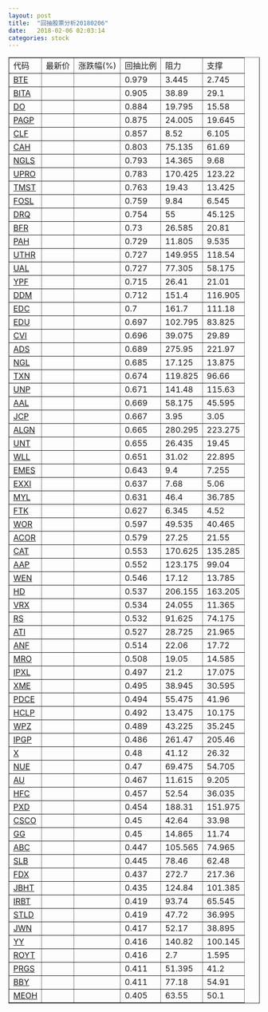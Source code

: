 ```yaml
---
layout: post
title:  "回抽股票分析20180206"
date:   2018-02-06 02:03:14
categories: stock
---
```

<script type="text/javascript">
var stockList = []
stockList.push('gb_bte');
stockList.push('gb_bita');
stockList.push('gb_do');
stockList.push('gb_pagp');
stockList.push('gb_clf');
stockList.push('gb_cah');
stockList.push('gb_ngls');
stockList.push('gb_upro');
stockList.push('gb_tmst');
stockList.push('gb_fosl');
stockList.push('gb_drq');
stockList.push('gb_bfr');
stockList.push('gb_pah');
stockList.push('gb_uthr');
stockList.push('gb_ual');
stockList.push('gb_ypf');
stockList.push('gb_ddm');
stockList.push('gb_edc');
stockList.push('gb_edu');
stockList.push('gb_cvi');
stockList.push('gb_ads');
stockList.push('gb_ngl');
stockList.push('gb_txn');
stockList.push('gb_unp');
stockList.push('gb_aal');
stockList.push('gb_jcp');
stockList.push('gb_algn');
stockList.push('gb_unt');
stockList.push('gb_wll');
stockList.push('gb_emes');
stockList.push('gb_exxi');
stockList.push('gb_myl');
stockList.push('gb_ftk');
stockList.push('gb_wor');
stockList.push('gb_acor');
stockList.push('gb_cat');
stockList.push('gb_aap');
stockList.push('gb_wen');
stockList.push('gb_hd');
stockList.push('gb_vrx');
stockList.push('gb_rs');
stockList.push('gb_ati');
stockList.push('gb_anf');
stockList.push('gb_mro');
stockList.push('gb_ipxl');
stockList.push('gb_xme');
stockList.push('gb_pdce');
stockList.push('gb_hclp');
stockList.push('gb_wpz');
stockList.push('gb_ipgp');
stockList.push('gb_x');
stockList.push('gb_nue');
stockList.push('gb_au');
stockList.push('gb_hfc');
stockList.push('gb_pxd');
stockList.push('gb_csco');
stockList.push('gb_gg');
stockList.push('gb_abc');
stockList.push('gb_slb');
stockList.push('gb_fdx');
stockList.push('gb_jbht');
stockList.push('gb_irbt');
stockList.push('gb_stld');
stockList.push('gb_jwn');
stockList.push('gb_yy');
stockList.push('gb_royt');
stockList.push('gb_prgs');
stockList.push('gb_bby');
stockList.push('gb_meoh');
</script>
<table border="1">
 <tr>
 <td>代码</td>
 <td>最新价</td>
 <td>涨跌幅(%)</td>
 <td>回抽比例</td>
 <td>阻力</td>
 <td>支撑</td>
</tr>
  <tr id="bte">
  <td><a href="http://stock.finance.sina.com.cn/usstock/quotes/BTE.html" target="_blank">BTE</a></td><td></td><td></td><td>0.979</td><td>3.445</td><td>2.745</td></tr>
  <tr id="bita">
  <td><a href="http://stock.finance.sina.com.cn/usstock/quotes/BITA.html" target="_blank">BITA</a></td><td></td><td></td><td>0.905</td><td>38.89</td><td>29.1</td></tr>
  <tr id="do">
  <td><a href="http://stock.finance.sina.com.cn/usstock/quotes/DO.html" target="_blank">DO</a></td><td></td><td></td><td>0.884</td><td>19.795</td><td>15.58</td></tr>
  <tr id="pagp">
  <td><a href="http://stock.finance.sina.com.cn/usstock/quotes/PAGP.html" target="_blank">PAGP</a></td><td></td><td></td><td>0.875</td><td>24.005</td><td>19.645</td></tr>
  <tr id="clf">
  <td><a href="http://stock.finance.sina.com.cn/usstock/quotes/CLF.html" target="_blank">CLF</a></td><td></td><td></td><td>0.857</td><td>8.52</td><td>6.105</td></tr>
  <tr id="cah">
  <td><a href="http://stock.finance.sina.com.cn/usstock/quotes/CAH.html" target="_blank">CAH</a></td><td></td><td></td><td>0.803</td><td>75.135</td><td>61.69</td></tr>
  <tr id="ngls">
  <td><a href="http://stock.finance.sina.com.cn/usstock/quotes/NGLS.html" target="_blank">NGLS</a></td><td></td><td></td><td>0.793</td><td>14.365</td><td>9.68</td></tr>
  <tr id="upro">
  <td><a href="http://stock.finance.sina.com.cn/usstock/quotes/UPRO.html" target="_blank">UPRO</a></td><td></td><td></td><td>0.783</td><td>170.425</td><td>123.22</td></tr>
  <tr id="tmst">
  <td><a href="http://stock.finance.sina.com.cn/usstock/quotes/TMST.html" target="_blank">TMST</a></td><td></td><td></td><td>0.763</td><td>19.43</td><td>13.425</td></tr>
  <tr id="fosl">
  <td><a href="http://stock.finance.sina.com.cn/usstock/quotes/FOSL.html" target="_blank">FOSL</a></td><td></td><td></td><td>0.759</td><td>9.84</td><td>6.545</td></tr>
  <tr id="drq">
  <td><a href="http://stock.finance.sina.com.cn/usstock/quotes/DRQ.html" target="_blank">DRQ</a></td><td></td><td></td><td>0.754</td><td>55</td><td>45.125</td></tr>
  <tr id="bfr">
  <td><a href="http://stock.finance.sina.com.cn/usstock/quotes/BFR.html" target="_blank">BFR</a></td><td></td><td></td><td>0.73</td><td>26.585</td><td>20.81</td></tr>
  <tr id="pah">
  <td><a href="http://stock.finance.sina.com.cn/usstock/quotes/PAH.html" target="_blank">PAH</a></td><td></td><td></td><td>0.729</td><td>11.805</td><td>9.535</td></tr>
  <tr id="uthr">
  <td><a href="http://stock.finance.sina.com.cn/usstock/quotes/UTHR.html" target="_blank">UTHR</a></td><td></td><td></td><td>0.727</td><td>149.955</td><td>118.54</td></tr>
  <tr id="ual">
  <td><a href="http://stock.finance.sina.com.cn/usstock/quotes/UAL.html" target="_blank">UAL</a></td><td></td><td></td><td>0.727</td><td>77.305</td><td>58.175</td></tr>
  <tr id="ypf">
  <td><a href="http://stock.finance.sina.com.cn/usstock/quotes/YPF.html" target="_blank">YPF</a></td><td></td><td></td><td>0.715</td><td>26.41</td><td>21.01</td></tr>
  <tr id="ddm">
  <td><a href="http://stock.finance.sina.com.cn/usstock/quotes/DDM.html" target="_blank">DDM</a></td><td></td><td></td><td>0.712</td><td>151.4</td><td>116.905</td></tr>
  <tr id="edc">
  <td><a href="http://stock.finance.sina.com.cn/usstock/quotes/EDC.html" target="_blank">EDC</a></td><td></td><td></td><td>0.7</td><td>161.7</td><td>111.18</td></tr>
  <tr id="edu">
  <td><a href="http://stock.finance.sina.com.cn/usstock/quotes/EDU.html" target="_blank">EDU</a></td><td></td><td></td><td>0.697</td><td>102.795</td><td>83.825</td></tr>
  <tr id="cvi">
  <td><a href="http://stock.finance.sina.com.cn/usstock/quotes/CVI.html" target="_blank">CVI</a></td><td></td><td></td><td>0.696</td><td>39.075</td><td>29.89</td></tr>
  <tr id="ads">
  <td><a href="http://stock.finance.sina.com.cn/usstock/quotes/ADS.html" target="_blank">ADS</a></td><td></td><td></td><td>0.689</td><td>275.95</td><td>221.97</td></tr>
  <tr id="ngl">
  <td><a href="http://stock.finance.sina.com.cn/usstock/quotes/NGL.html" target="_blank">NGL</a></td><td></td><td></td><td>0.685</td><td>17.125</td><td>13.875</td></tr>
  <tr id="txn">
  <td><a href="http://stock.finance.sina.com.cn/usstock/quotes/TXN.html" target="_blank">TXN</a></td><td></td><td></td><td>0.674</td><td>119.825</td><td>96.66</td></tr>
  <tr id="unp">
  <td><a href="http://stock.finance.sina.com.cn/usstock/quotes/UNP.html" target="_blank">UNP</a></td><td></td><td></td><td>0.671</td><td>141.48</td><td>115.63</td></tr>
  <tr id="aal">
  <td><a href="http://stock.finance.sina.com.cn/usstock/quotes/AAL.html" target="_blank">AAL</a></td><td></td><td></td><td>0.669</td><td>58.175</td><td>45.595</td></tr>
  <tr id="jcp">
  <td><a href="http://stock.finance.sina.com.cn/usstock/quotes/JCP.html" target="_blank">JCP</a></td><td></td><td></td><td>0.667</td><td>3.95</td><td>3.05</td></tr>
  <tr id="algn">
  <td><a href="http://stock.finance.sina.com.cn/usstock/quotes/ALGN.html" target="_blank">ALGN</a></td><td></td><td></td><td>0.665</td><td>280.295</td><td>223.275</td></tr>
  <tr id="unt">
  <td><a href="http://stock.finance.sina.com.cn/usstock/quotes/UNT.html" target="_blank">UNT</a></td><td></td><td></td><td>0.655</td><td>26.435</td><td>19.45</td></tr>
  <tr id="wll">
  <td><a href="http://stock.finance.sina.com.cn/usstock/quotes/WLL.html" target="_blank">WLL</a></td><td></td><td></td><td>0.651</td><td>31.02</td><td>22.895</td></tr>
  <tr id="emes">
  <td><a href="http://stock.finance.sina.com.cn/usstock/quotes/EMES.html" target="_blank">EMES</a></td><td></td><td></td><td>0.643</td><td>9.4</td><td>7.255</td></tr>
  <tr id="exxi">
  <td><a href="http://stock.finance.sina.com.cn/usstock/quotes/EXXI.html" target="_blank">EXXI</a></td><td></td><td></td><td>0.637</td><td>7.68</td><td>5.06</td></tr>
  <tr id="myl">
  <td><a href="http://stock.finance.sina.com.cn/usstock/quotes/MYL.html" target="_blank">MYL</a></td><td></td><td></td><td>0.631</td><td>46.4</td><td>36.785</td></tr>
  <tr id="ftk">
  <td><a href="http://stock.finance.sina.com.cn/usstock/quotes/FTK.html" target="_blank">FTK</a></td><td></td><td></td><td>0.627</td><td>6.345</td><td>4.52</td></tr>
  <tr id="wor">
  <td><a href="http://stock.finance.sina.com.cn/usstock/quotes/WOR.html" target="_blank">WOR</a></td><td></td><td></td><td>0.597</td><td>49.535</td><td>40.465</td></tr>
  <tr id="acor">
  <td><a href="http://stock.finance.sina.com.cn/usstock/quotes/ACOR.html" target="_blank">ACOR</a></td><td></td><td></td><td>0.579</td><td>27.25</td><td>21.55</td></tr>
  <tr id="cat">
  <td><a href="http://stock.finance.sina.com.cn/usstock/quotes/CAT.html" target="_blank">CAT</a></td><td></td><td></td><td>0.553</td><td>170.625</td><td>135.285</td></tr>
  <tr id="aap">
  <td><a href="http://stock.finance.sina.com.cn/usstock/quotes/AAP.html" target="_blank">AAP</a></td><td></td><td></td><td>0.552</td><td>123.175</td><td>99.04</td></tr>
  <tr id="wen">
  <td><a href="http://stock.finance.sina.com.cn/usstock/quotes/WEN.html" target="_blank">WEN</a></td><td></td><td></td><td>0.546</td><td>17.12</td><td>13.785</td></tr>
  <tr id="hd">
  <td><a href="http://stock.finance.sina.com.cn/usstock/quotes/HD.html" target="_blank">HD</a></td><td></td><td></td><td>0.537</td><td>206.155</td><td>163.205</td></tr>
  <tr id="vrx">
  <td><a href="http://stock.finance.sina.com.cn/usstock/quotes/VRX.html" target="_blank">VRX</a></td><td></td><td></td><td>0.534</td><td>24.055</td><td>11.365</td></tr>
  <tr id="rs">
  <td><a href="http://stock.finance.sina.com.cn/usstock/quotes/RS.html" target="_blank">RS</a></td><td></td><td></td><td>0.532</td><td>91.625</td><td>74.175</td></tr>
  <tr id="ati">
  <td><a href="http://stock.finance.sina.com.cn/usstock/quotes/ATI.html" target="_blank">ATI</a></td><td></td><td></td><td>0.527</td><td>28.725</td><td>21.965</td></tr>
  <tr id="anf">
  <td><a href="http://stock.finance.sina.com.cn/usstock/quotes/ANF.html" target="_blank">ANF</a></td><td></td><td></td><td>0.514</td><td>22.06</td><td>17.72</td></tr>
  <tr id="mro">
  <td><a href="http://stock.finance.sina.com.cn/usstock/quotes/MRO.html" target="_blank">MRO</a></td><td></td><td></td><td>0.508</td><td>19.05</td><td>14.585</td></tr>
  <tr id="ipxl">
  <td><a href="http://stock.finance.sina.com.cn/usstock/quotes/IPXL.html" target="_blank">IPXL</a></td><td></td><td></td><td>0.497</td><td>21.2</td><td>17.075</td></tr>
  <tr id="xme">
  <td><a href="http://stock.finance.sina.com.cn/usstock/quotes/XME.html" target="_blank">XME</a></td><td></td><td></td><td>0.495</td><td>38.945</td><td>30.595</td></tr>
  <tr id="pdce">
  <td><a href="http://stock.finance.sina.com.cn/usstock/quotes/PDCE.html" target="_blank">PDCE</a></td><td></td><td></td><td>0.494</td><td>55.475</td><td>41.96</td></tr>
  <tr id="hclp">
  <td><a href="http://stock.finance.sina.com.cn/usstock/quotes/HCLP.html" target="_blank">HCLP</a></td><td></td><td></td><td>0.492</td><td>13.475</td><td>10.175</td></tr>
  <tr id="wpz">
  <td><a href="http://stock.finance.sina.com.cn/usstock/quotes/WPZ.html" target="_blank">WPZ</a></td><td></td><td></td><td>0.489</td><td>43.225</td><td>35.245</td></tr>
  <tr id="ipgp">
  <td><a href="http://stock.finance.sina.com.cn/usstock/quotes/IPGP.html" target="_blank">IPGP</a></td><td></td><td></td><td>0.486</td><td>261.47</td><td>205.46</td></tr>
  <tr id="x">
  <td><a href="http://stock.finance.sina.com.cn/usstock/quotes/X.html" target="_blank">X</a></td><td></td><td></td><td>0.48</td><td>41.12</td><td>26.32</td></tr>
  <tr id="nue">
  <td><a href="http://stock.finance.sina.com.cn/usstock/quotes/NUE.html" target="_blank">NUE</a></td><td></td><td></td><td>0.47</td><td>69.475</td><td>54.705</td></tr>
  <tr id="au">
  <td><a href="http://stock.finance.sina.com.cn/usstock/quotes/AU.html" target="_blank">AU</a></td><td></td><td></td><td>0.467</td><td>11.615</td><td>9.205</td></tr>
  <tr id="hfc">
  <td><a href="http://stock.finance.sina.com.cn/usstock/quotes/HFC.html" target="_blank">HFC</a></td><td></td><td></td><td>0.457</td><td>52.54</td><td>36.035</td></tr>
  <tr id="pxd">
  <td><a href="http://stock.finance.sina.com.cn/usstock/quotes/PXD.html" target="_blank">PXD</a></td><td></td><td></td><td>0.454</td><td>188.31</td><td>151.975</td></tr>
  <tr id="csco">
  <td><a href="http://stock.finance.sina.com.cn/usstock/quotes/CSCO.html" target="_blank">CSCO</a></td><td></td><td></td><td>0.45</td><td>42.64</td><td>33.98</td></tr>
  <tr id="gg">
  <td><a href="http://stock.finance.sina.com.cn/usstock/quotes/GG.html" target="_blank">GG</a></td><td></td><td></td><td>0.45</td><td>14.865</td><td>11.74</td></tr>
  <tr id="abc">
  <td><a href="http://stock.finance.sina.com.cn/usstock/quotes/ABC.html" target="_blank">ABC</a></td><td></td><td></td><td>0.447</td><td>105.565</td><td>74.965</td></tr>
  <tr id="slb">
  <td><a href="http://stock.finance.sina.com.cn/usstock/quotes/SLB.html" target="_blank">SLB</a></td><td></td><td></td><td>0.445</td><td>78.46</td><td>62.48</td></tr>
  <tr id="fdx">
  <td><a href="http://stock.finance.sina.com.cn/usstock/quotes/FDX.html" target="_blank">FDX</a></td><td></td><td></td><td>0.437</td><td>272.7</td><td>217.36</td></tr>
  <tr id="jbht">
  <td><a href="http://stock.finance.sina.com.cn/usstock/quotes/JBHT.html" target="_blank">JBHT</a></td><td></td><td></td><td>0.435</td><td>124.84</td><td>101.385</td></tr>
  <tr id="irbt">
  <td><a href="http://stock.finance.sina.com.cn/usstock/quotes/IRBT.html" target="_blank">IRBT</a></td><td></td><td></td><td>0.419</td><td>93.74</td><td>65.545</td></tr>
  <tr id="stld">
  <td><a href="http://stock.finance.sina.com.cn/usstock/quotes/STLD.html" target="_blank">STLD</a></td><td></td><td></td><td>0.419</td><td>47.72</td><td>36.995</td></tr>
  <tr id="jwn">
  <td><a href="http://stock.finance.sina.com.cn/usstock/quotes/JWN.html" target="_blank">JWN</a></td><td></td><td></td><td>0.417</td><td>52.17</td><td>38.895</td></tr>
  <tr id="yy">
  <td><a href="http://stock.finance.sina.com.cn/usstock/quotes/YY.html" target="_blank">YY</a></td><td></td><td></td><td>0.416</td><td>140.82</td><td>100.145</td></tr>
  <tr id="royt">
  <td><a href="http://stock.finance.sina.com.cn/usstock/quotes/ROYT.html" target="_blank">ROYT</a></td><td></td><td></td><td>0.416</td><td>2.7</td><td>1.595</td></tr>
  <tr id="prgs">
  <td><a href="http://stock.finance.sina.com.cn/usstock/quotes/PRGS.html" target="_blank">PRGS</a></td><td></td><td></td><td>0.411</td><td>51.395</td><td>41.2</td></tr>
  <tr id="bby">
  <td><a href="http://stock.finance.sina.com.cn/usstock/quotes/BBY.html" target="_blank">BBY</a></td><td></td><td></td><td>0.411</td><td>77.18</td><td>54.91</td></tr>
  <tr id="meoh">
  <td><a href="http://stock.finance.sina.com.cn/usstock/quotes/MEOH.html" target="_blank">MEOH</a></td><td></td><td></td><td>0.405</td><td>63.55</td><td>50.1</td></tr>
</table>
